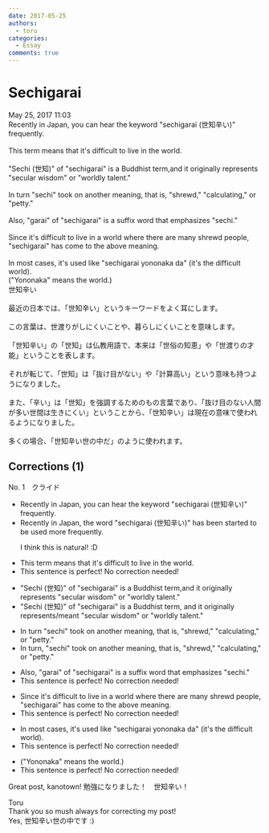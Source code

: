 ```yaml
---
date: 2017-05-25
authors:
  - toru
categories:
  - Essay
comments: true
---
```


# Sechigarai
<div class="date">May 25, 2017 11:03</div>
<div id="post"><div id="body_show_ori">
Recently in Japan, you can hear the keyword "sechigarai (世知辛い)" frequently.<br/><br/>This term means that it's difficult to live in the world.<br/><br/>"Sechi (世知)" of "sechigarai" is a Buddhist term,and it originally represents "secular wisdom" or "worldly talent."<br/><br/>In turn "sechi" took on another meaning, that is, "shrewd," "calculating," or "petty."<br/><br/>Also, "garai" of "sechigarai" is a suffix word that emphasizes "sechi."<br/><br/>Since it's difficult to live in a world where there are many shrewd people, "sechigarai" has come to the above meaning.<br/><br/>In most cases, it's used like "sechigarai yononaka da" (it's the difficult world).<br/>("Yononaka" means the world.)
</div></div>

<!-- more -->

<div id="post_ja"><div id="body_show_mo">
世知辛い<br/><br/>最近の日本では、「世知辛い」というキーワードをよく耳にします。<br/><br/>この言葉は、世渡りがしにくいことや、暮らしにくいことを意味します。<br/><br/>「世知辛い」の「世知」は仏教用語で、本来は「世俗の知恵」や「世渡りの才能」ということを表します。<br/><br/>それが転じて、「世知」は「抜け目がない」や「計算高い」という意味も持つようになりました。<br/><br/>また、「辛い」は「世知」を強調するためのもの言葉であり、「抜け目のない人間が多い世間は生きにくい」ということから、「世知辛い」は現在の意味で使われるようになりました。<br/><br/>多くの場合、「世知辛い世の中だ」のように使われます。
</div></div>

## Corrections (1)
<div id="block"><div class="first_name"> No. 1　<span class="just_name">クライド</span></div><div id="block2">
<ul class="correction_field">
<li class="incorrect">Recently in Japan, you can hear the keyword "sechigarai (世知辛い)" frequently.</li>
<li class="corrected correct">
Recently in Japan, the word "sechigarai (世知辛い)" <span class="f_blue">has been started to be used more frequently</span>.
<p class="correction_comment">I think this is natural! :D</p>
</li>
</ul>
<ul class="correction_field">
<li class="incorrect">This term means that it's difficult to live in the world.</li>
<li class="corrected perfect">This sentence is perfect! No correction needed!</li>
</ul>
<ul class="correction_field">
<li class="incorrect">"Sechi (世知)" of "sechigarai" is a Buddhist term,and it originally represents "secular wisdom" or "worldly talent."</li>
<li class="corrected correct">
"Sechi (世知)" of "sechigarai" is a Buddhist term, and it originally represents<span class="f_gray">/meant</span> "secular wisdom" or "worldly talent."
</li>
</ul>
<ul class="correction_field">
<li class="incorrect">In turn "sechi" took on another meaning, that is, "shrewd," "calculating," or "petty."</li>
<li class="corrected correct">
In turn, "sechi" took on another meaning, that is, "shrewd," "calculating," or "petty."
</li>
</ul>
<ul class="correction_field">
<li class="incorrect">Also, "garai" of "sechigarai" is a suffix word that emphasizes "sechi."</li>
<li class="corrected perfect">This sentence is perfect! No correction needed!</li>
</ul>
<ul class="correction_field">
<li class="incorrect">Since it's difficult to live in a world where there are many shrewd people, "sechigarai" has come to the above meaning.</li>
<li class="corrected perfect">This sentence is perfect! No correction needed!</li>
</ul>
<ul class="correction_field">
<li class="incorrect">In most cases, it's used like "sechigarai yononaka da" (it's the difficult world).</li>
<li class="corrected perfect">This sentence is perfect! No correction needed!</li>
</ul>
<ul class="correction_field">
<li class="incorrect">("Yononaka" means the world.)</li>
<li class="corrected perfect">This sentence is perfect! No correction needed!</li>
</ul>
<p class="comment_small">
 Great post, kanotown! 勉強になりました！　世知辛い！
</p>

</div><div class="name"><span class="just_name">Toru</span><br>
Thank you so mush always for correcting my post!<br/>Yes, 世知辛い世の中です :)
</div>
</div>
